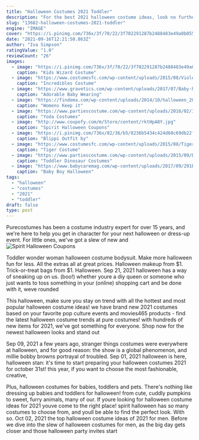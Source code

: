 ```yaml
---
title: "Halloween Costumes 2021 Toddler"
description: "For the best 2021 halloween costume ideas, look no further than spirit halloween, your one-stop shop for women's costumes, men's costumes, kids' costumes and more! with over"
slug: "13682-halloween-costumes-2021-toddler"
engine: "IMAGE"
cover: "https://i.pinimg.com/736x/3f/70/22/3f702291287b2488483e49a0b0559190--wizard-costume-balayage.jpg"
date: "2021-09-16T12:21:50.863Z"
author: "Iva Simpson"
ratingValue: "1.0"
reviewCount: "26"
images:
  - image: "https://i.pinimg.com/736x/3f/70/22/3f702291287b2488483e49a0b0559190--wizard-costume-balayage.jpg"
    caption: "Kids Wizard Costume"
  - image: "https://www.costumesfc.com/wp-content/uploads/2015/08/Violet-Costume-Incredibles.jpg"
    caption: "Incredibles Costume"
  - image: "https://www.gravetics.com/wp-content/uploads/2017/07/Baby-halloween-costumes.jpg"
    caption: "Adorable Baby Wearing"
  - image: "https://findema.com/wp-content/uploads/2014/10/halloween_201410100.jpg"
    caption: "Womens Keep it"
  - image: "https://www.partiescostume.com/wp-content/uploads/2016/02/Infant-Yoda-Costume.jpg"
    caption: "Yoda Costumes"
  - image: "http://www.coupofy.com/m/Store/content/rktHpA8Y.jpg"
    caption: "Spirit Halloween Coupons"
  - image: "https://i.pinimg.com/736x/82/36/b5/8236b5434c424d68c69db22fd0e7c1ef.jpg"
    caption: "Blippi Outfit by"
  - image: "https://www.costumesfc.com/wp-content/uploads/2015/08/Tiger-Costumes-for-Kids.jpg"
    caption: "Tiger Costume"
  - image: "https://www.partiescostume.com/wp-content/uploads/2015/09/Dinosaur-Halloween-Costume-Toddler.jpg"
    caption: "Toddler Dinosaur Costumes"
  - image: "https://www.babycaremag.com/wp-content/uploads/2017/09/291b5951d70c975e273604394dc13229.jpg"
    caption: "Baby Boy Halloween"
tags:
  - "halloween"
  - "costumes"
  - "2021"
  - "toddler"
draft: false
type: post
---
```


Purecostumes has been a costume industry expert for over 15 years, and we're here to help you get in character for your next halloween or dress-up event. For little ones, we've got a slew of new and
![Spirit Halloween Coupons](http://www.coupofy.com/m/Store/content/rktHpA8Y.jpg "Spirit Halloween Coupons")

Toddler wonder woman halloween costume bodysuit. Make more halloween fun for less. All the extras all at great prices. Halloween makeup from $1. Trick-or-treat bags from $1. Halloween. Sep 21, 2021 halloween has a way of sneaking up on us. (boo!) whether youre a diy queen or someone who just wants to toss something in your (online) shopping cart and be done with it, weve rounded
<!--inArticleAds-->

<!--galleryOne-->

This halloween, make sure you stay on trend with all the hottest and most popular halloween costume ideas! we have brand new 2021 costumes based on your favorite pop culture events and movies465 products - find the latest halloween costume trends at pure costumes! with hundreds of new items for 2021, we've got something for everyone. Shop now for the newest halloween looks and stand out
<!--inArticleAds-->

<!--galleryTwo-->

Sep 09, 2021 a few years ago, stranger things costumes were everywhere at halloween, and for good reason: the show is a global phenomenon, and millie bobby browns portrayal of troubled. Sep 01, 2021 halloween is here, halloween stan: it's time to start preparing your halloween costumes 2021 for october 31st! this year, if you want to choose the most fashionable, creative,
<!--galleryThree-->

Plus, halloween costumes for babies, toddlers and pets. There's nothing like dressing up babies and toddlers for halloween! from cute, cuddly pumpkins to sweet, furry animals, many of our. If youre looking for halloween costume ideas for 2021 youve come to the right place! spirit halloween has so many costumes to choose from, and youll be able to find the perfect look. With so. Oct 02, 2021 the top halloween costume ideas of 2021 for men. Before we dive into the slew of halloween costumes for men, as the big day gets closer and those halloween party invites start